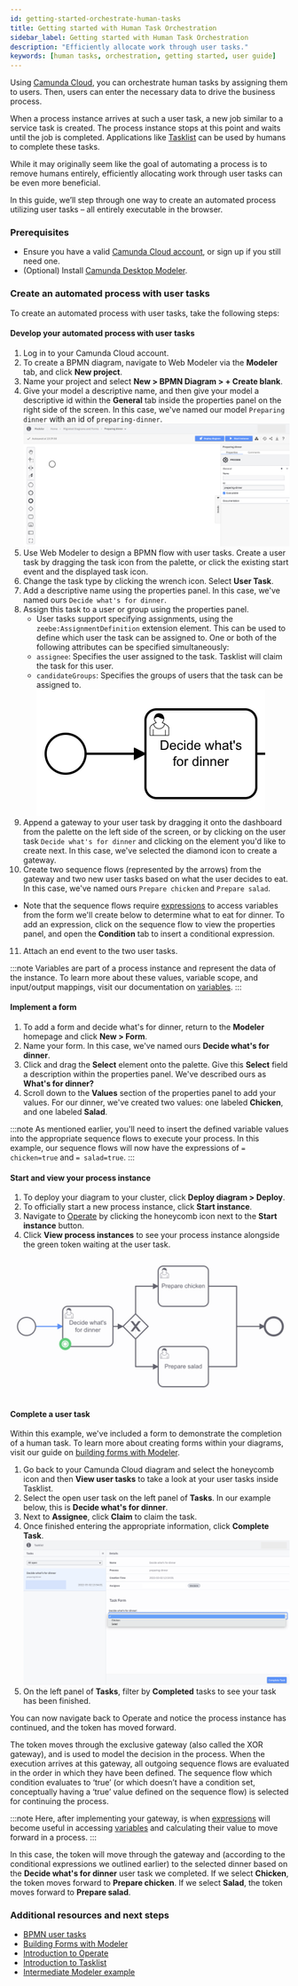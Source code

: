 ```yaml
---
id: getting-started-orchestrate-human-tasks
title: Getting started with Human Task Orchestration
sidebar_label: Getting started with Human Task Orchestration
description: "Efficiently allocate work through user tasks."
keywords: [human tasks, orchestration, getting started, user guide]
---
```


Using [Camunda Cloud](./getting-started/create-camunda-cloud-account.md), you can orchestrate human tasks by assigning them to users. Then, users can enter the necessary data to drive the business process.

When a process instance arrives at such a user task, a new job similar to a service task is created. The process instance stops at this point and waits until the job is completed. Applications like [Tasklist](../components/tasklist/introduction.md) can be used by humans to complete these tasks.

While it may originally seem like the goal of automating a process is to remove humans entirely, efficiently allocating work through user tasks can be even more beneficial.

In this guide, we’ll step through one way to create an automated process utilizing user tasks – all entirely executable in the browser.

### Prerequisites

- Ensure you have a valid [Camunda Cloud account](./getting-started/create-camunda-cloud-account.md), or sign up if you still need one.
- (Optional) Install [Camunda Desktop Modeler](../components/modeler/desktop-modeler/install-the-modeler.md).

### Create an automated process with user tasks

To create an automated process with user tasks, take the following steps:

#### Develop your automated process with user tasks

1. Log in to your Camunda Cloud account.
2. To create a BPMN diagram, navigate to Web Modeler via the **Modeler** tab, and click **New project**.
3. Name your project and select **New > BPMN Diagram > + Create blank**.
4. Give your model a descriptive name, and then give your model a descriptive id within the **General** tab inside the properties panel on the right side of the screen. In this case, we've named our model `Preparing dinner` with an id of `preparing-dinner`.
![modeler example](./img/modeler-example.png)
5. Use Web Modeler to design a BPMN flow with user tasks. Create a user task by dragging the task icon from the palette, or click the existing start event and the displayed task icon.
6. Change the task type by clicking the wrench icon. Select **User Task**.
7. Add a descriptive name using the properties panel. In this case, we've named ours `Decide what's for dinner`.
8. Assign this task to a user or group using the properties panel.
   - User tasks support specifying assignments, using the `zeebe:AssignmentDefinition` extension element. This can be used to define which user the task can be assigned to. One or both of the following attributes can be specified simultaneously:
   - `assignee`: Specifies the user assigned to the task. Tasklist will claim the task for this user.
   - `candidateGroups`: Specifies the groups of users that the task can be assigned to.
![user task example](./img/user-task-example.png)
9. Append a gateway to your user task by dragging it onto the dashboard from the palette on the left side of the screen, or by clicking on the user task `Decide what's for dinner` and clicking on the element you'd like to create next. In this case, we've selected the diamond icon to create a gateway.
10. Create two sequence flows (represented by the arrows) from the gateway and two new user tasks based on what the user decides to eat. In this case, we've named ours `Prepare chicken` and `Prepare salad`.
   - Note that the sequence flows require [expressions](../components/concepts/expressions.md) to access variables from the form we'll create below to determine what to eat for dinner. To add an expression, click on the sequence flow to view the properties panel, and open the **Condition** tab to insert a conditional expression.
11. Attach an end event to the two user tasks.

<div bpmn="getting-started-guides/prepare-dinner.bpmn" />

:::note
Variables are part of a process instance and represent the data of the instance. To learn more about these values, variable scope, and input/output mappings, visit our documentation on [variables](../components/concepts/variables.md).
:::

#### Implement a form

1. To add a form and decide what's for dinner, return to the **Modeler** homepage and click **New > Form**.
2. Name your form. In this case, we've named ours **Decide what's for dinner**.
3. Click and drag the **Select** element onto the palette. Give this **Select** field a description within the properties panel. We've described ours as **What's for dinner?**
4. Scroll down to the **Values** section of the properties panel to add your values. For our dinner, we've created two values: one labeled **Chicken**, and one labeled **Salad**.

:::note
As mentioned earlier, you'll need to insert the defined variable values into the appropriate sequence flows to execute your process. In this example, our sequence flows will now have the expressions of `= chicken=true` and `= salad=true`.
:::

#### Start and view your process instance

1. To deploy your diagram to your cluster, click **Deploy diagram > Deploy**.
2. To officially start a new process instance, click **Start instance**.
3. Navigate to [Operate](../components/operate/index.md) by clicking the honeycomb icon next to the **Start instance** button.
4. Click **View process instances** to see your process instance alongside the green token waiting at the user task.

![token moving through process](./img/user-task-token-1.png)

#### Complete a user task

Within this example, we've included a form to demonstrate the completion of a human task. To learn more about creating forms within your diagrams, visit our guide on [building forms with Modeler](./utilizing-forms.md).

1. Go back to your Camunda Cloud diagram and select the honeycomb icon and then **View user tasks** to take a look at your user tasks inside Tasklist.
2. Select the open user task on the left panel of **Tasks**. In our example below, this is **Decide what's for dinner**.
3. Next to **Assignee**, click **Claim** to claim the task.
4. Once finished entering the appropriate information, click **Complete Task**.
![complete a human task in Tasklist](./img/user-task-tasklist.png)
5. On the left panel of **Tasks**, filter by **Completed** tasks to see your task has been finished.

You can now navigate back to Operate and notice the process instance has continued, and the token has moved forward.

The token moves through the exclusive gateway (also called the XOR gateway), and is used to model the decision in the process. When the execution arrives at this gateway, all outgoing sequence flows are evaluated in the order in which they have been defined. The sequence flow which condition evaluates to ‘true’ (or which doesn’t have a condition set, conceptually having a ‘true’ value defined on the sequence flow) is selected for continuing the process.

:::note
Here, after implementing your gateway, is when [expressions](../components/concepts/expressions.md) will become useful in accessing [variables](../components/concepts/variables.md) and calculating their value to move forward in a process.
:::

In this case, the token will move through the gateway and (according to the conditional expressions we outlined earlier) to the selected dinner based on the **Decide what's for dinner** user task we completed. If we select **Chicken**, the token moves forward to **Prepare chicken**. If we select **Salad**, the token moves forward to **Prepare salad**.

### Additional resources and next steps

- [BPMN user tasks](../components/modeler/bpmn/user-tasks/user-tasks.md)
- [Building Forms with Modeler](./utilizing-forms.md)
- [Introduction to Operate](../components/operate/index.md)
- [Introduction to Tasklist](../components/tasklist/introduction.md)
- [Intermediate Modeler example](https://github.com/NPDeehan/Whos50GameCamundaCloud)
